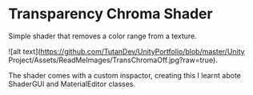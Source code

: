 # Transparency Chroma Shader

Simple shader that removes a color range from a texture.  

![alt text](https://github.com/TutanDev/UnityPortfolio/blob/master/Unity Project/Assets/ReadMeImages/TransChromaOff.jpg?raw=true).



The shader comes with a custom inspactor, creating this I learnt abote ShaderGUI and MaterialEditor classes.
